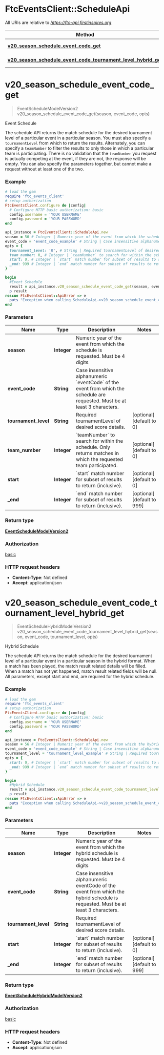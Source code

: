 # FtcEventsClient::ScheduleApi

All URIs are relative to *https://ftc-api.firstinspires.org*

Method | HTTP request | Description
------------- | ------------- | -------------
[**v20_season_schedule_event_code_get**](ScheduleApi.md#v20_season_schedule_event_code_get) | **GET** /v2.0/{season}/schedule/{eventCode} | Event Schedule
[**v20_season_schedule_event_code_tournament_level_hybrid_get**](ScheduleApi.md#v20_season_schedule_event_code_tournament_level_hybrid_get) | **GET** /v2.0/{season}/schedule/{eventCode}/{tournamentLevel}/hybrid | Hybrid Schedule

# **v20_season_schedule_event_code_get**
> EventScheduleModelVersion2 v20_season_schedule_event_code_get(season, event_code, opts)

Event Schedule

The schedule API returns the match schedule for the desired tournament level of a particular event in a particular season. You must also specify a `tournamentLevel` from which to return the results. Alternately, you can specify a `teamNumber` to filter the results to only those in which a particular team is participating. There is no validation that the `teamNumber` you request is actually competing at the event, if they are not, the response will be empty. You can also specify the parameters together, but cannot make a request without at least one of the two.

### Example
```ruby
# load the gem
require 'ftc_events_client'
# setup authorization
FtcEventsClient.configure do |config|
  # Configure HTTP basic authorization: basic
  config.username = 'YOUR USERNAME'
  config.password = 'YOUR PASSWORD'
end

api_instance = FtcEventsClient::ScheduleApi.new
season = 56 # Integer | Numeric year of the event from which the schedule is requested. Must be 4 digits
event_code = 'event_code_example' # String | Case insensitive alphanumeric `eventCode` of the event from which the schedule are requested. Must be at least 3 characters.
opts = { 
  tournament_level: '0', # String | Required tournamentLevel of desired score details.
  team_number: 0, # Integer | `teamNumber` to search for within the schedule. Only returns matches in which the requested team participated.
  start: 0, # Integer | `start` match number for subset of results to return (inclusive).
  _end: 999 # Integer | `end` match number for subset of results to return (inclusive).
}

begin
  #Event Schedule
  result = api_instance.v20_season_schedule_event_code_get(season, event_code, opts)
  p result
rescue FtcEventsClient::ApiError => e
  puts "Exception when calling ScheduleApi->v20_season_schedule_event_code_get: #{e}"
end
```

### Parameters

Name | Type | Description  | Notes
------------- | ------------- | ------------- | -------------
 **season** | **Integer**| Numeric year of the event from which the schedule is requested. Must be 4 digits | 
 **event_code** | **String**| Case insensitive alphanumeric &#x60;eventCode&#x60; of the event from which the schedule are requested. Must be at least 3 characters. | 
 **tournament_level** | **String**| Required tournamentLevel of desired score details. | [optional] [default to 0]
 **team_number** | **Integer**| &#x60;teamNumber&#x60; to search for within the schedule. Only returns matches in which the requested team participated. | [optional] [default to 0]
 **start** | **Integer**| &#x60;start&#x60; match number for subset of results to return (inclusive). | [optional] [default to 0]
 **_end** | **Integer**| &#x60;end&#x60; match number for subset of results to return (inclusive). | [optional] [default to 999]

### Return type

[**EventScheduleModelVersion2**](EventScheduleModelVersion2.md)

### Authorization

[basic](../README.md#basic)

### HTTP request headers

 - **Content-Type**: Not defined
 - **Accept**: application/json



# **v20_season_schedule_event_code_tournament_level_hybrid_get**
> EventScheduleHybridModelVersion2 v20_season_schedule_event_code_tournament_level_hybrid_get(season, event_code, tournament_level, opts)

Hybrid Schedule

The schedule API returns the match schedule for the desired tournament level of a particular event in a particular season in the hybrid format. When a match has been played, the match result related details will be filled. When a match has not yet happened, match result related fields will be null. All parameters, except start and end, are required for the hybrid schedule.

### Example
```ruby
# load the gem
require 'ftc_events_client'
# setup authorization
FtcEventsClient.configure do |config|
  # Configure HTTP basic authorization: basic
  config.username = 'YOUR USERNAME'
  config.password = 'YOUR PASSWORD'
end

api_instance = FtcEventsClient::ScheduleApi.new
season = 56 # Integer | Numeric year of the event from which the hybrid schedule is requested. Must be 4 digits
event_code = 'event_code_example' # String | Case insensitive alphanumeric eventCode of the event from which the hybrid schedule is requested. Must be at least 3 characters.
tournament_level = 'tournament_level_example' # String | Required tournamentLevel of desired score details.
opts = { 
  start: 0, # Integer | `start` match number for subset of results to return (inclusive).
  _end: 999 # Integer | `end` match number for subset of results to return (inclusive).
}

begin
  #Hybrid Schedule
  result = api_instance.v20_season_schedule_event_code_tournament_level_hybrid_get(season, event_code, tournament_level, opts)
  p result
rescue FtcEventsClient::ApiError => e
  puts "Exception when calling ScheduleApi->v20_season_schedule_event_code_tournament_level_hybrid_get: #{e}"
end
```

### Parameters

Name | Type | Description  | Notes
------------- | ------------- | ------------- | -------------
 **season** | **Integer**| Numeric year of the event from which the hybrid schedule is requested. Must be 4 digits | 
 **event_code** | **String**| Case insensitive alphanumeric eventCode of the event from which the hybrid schedule is requested. Must be at least 3 characters. | 
 **tournament_level** | **String**| Required tournamentLevel of desired score details. | 
 **start** | **Integer**| &#x60;start&#x60; match number for subset of results to return (inclusive). | [optional] [default to 0]
 **_end** | **Integer**| &#x60;end&#x60; match number for subset of results to return (inclusive). | [optional] [default to 999]

### Return type

[**EventScheduleHybridModelVersion2**](EventScheduleHybridModelVersion2.md)

### Authorization

[basic](../README.md#basic)

### HTTP request headers

 - **Content-Type**: Not defined
 - **Accept**: application/json



